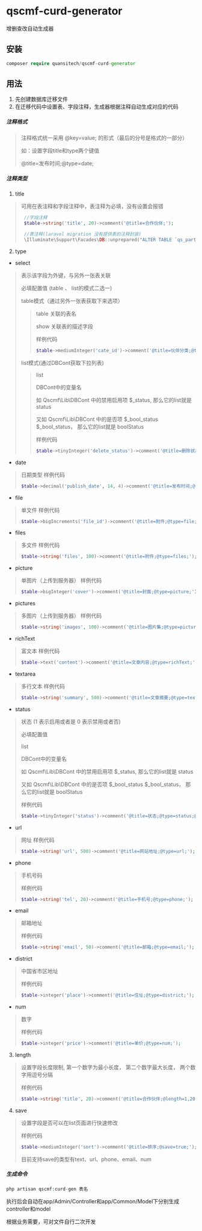 # qscmf-curd-generator
增删查改自动生成器

## 安装

```php
composer require quansitech/qscmf-curd-generator
```

## 用法
1. 先创建数据库迁移文件
2. 在迁移代码中设置表、字段注释，生成器根据注释自动生成对应的代码

##### 注释格式
> 注释格式统一采用 @key=value; 的形式（最后的分号是格式的一部分）
>
> 如：设置字段title和type两个键值
>
> @title=发布时间;@type=date;

##### 注释类型

1. title
> 可用在表注释和字段注释中，表注释为必填，没有设置会报错
>
> ```php
>  //字段注释
>  $table->string('title', 20)->comment('@title=合作伙伴;');
> 
>  //表注释(laravel migration 没有提供表的注释封装)
>  \Illuminate\Support\Facades\DB::unprepared("ALTER TABLE `qs_partner` COMMENT = '@title=合作伙伴;'");
> ```

2. type

+ select 
> 表示该字段为外键，与另外一张表关联
> 
> 必填配置值 (table 、 list的模式二选一)
>
>  table模式（通过另外一张表获取下来选项）
>
>> table 关联的表名
>> 
>> show 关联表的描述字段
>>
>> 样例代码
>>```php
>> $table->mediumInteger('cate_id')->comment('@title=伙伴分类;@type=select;@table=qs_partner_cate;@show=title;');
>>```
>
> list模式(通过DBCont获取下拉列表)
>
>> list 
>> 
>> DBCont中的变量名
>>
>> 如 Qscmf\Lib\DBCont 中的禁用启用项 $_status, 那么它的list就是 status
>>
>> 又如 Qscmf\Lib\DBCont 中的是否项 $_bool_status $_bool_status， 那么它的list就是 boolStatus
>>
>> 样例代码
>>```php
>> $table->tinyInteger('delete_status')->comment('@title=删除状态;@type=select;@list=boolStatus; 1 启用 0 禁用');
>>```

+ date 
> 日期类型 
> 样例代码
>```php
> $table->decimal('publish_date', 14, 4)->comment('@title=发布时间;@type=date;');
>```

+ file
> 单文件
> 样例代码
>```php
> $table->bigIncrements('file_id')->comment('@title=附件;@type=file;');
>```

+ files
> 多文件
> 样例代码
>```php
> $table->string('files', 100)->comment('@title=附件;@type=files;');
>```

+ picture
> 单图片（上传到服务器）
> 样例代码
>```php
> $table->bigInteger('cover')->comment('@title=封面;@type=picture;');
>```

+ pictures
> 多图片（上传到服务器）
> 样例代码
>```php
> $table->string('images', 100)->comment('@title=图片集;@type=pictures;');
>```

+ richText
> 富文本
> 样例代码
>```php
> $table->text('content')->comment('@title=文章内容;@type=richText;');
>```

+ textarea
> 多行文本
> 样例代码
>```php
> $table->string('summary', 500)->comment('@title=文章摘要;@type=textarea;');
>```

+ status
> 状态 (1 表示启用或者是  0 表示禁用或者否)
> 
> 必填配置值
>
> list 
>
> DBCont中的变量名
>
> 如 Qscmf\Lib\DBCont 中的禁用启用项 $_status, 那么它的list就是 status
>
> 又如 Qscmf\Lib\DBCont 中的是否项 $_bool_status $_bool_status， 那么它的list就是 boolStatus
>
> 样例代码
>```php
> $table->tinyInteger('status')->comment('@title=状态;@type=status;@list=status; 1 启用 0 禁用');
>```

+ url
> 网址
> 样例代码
>```php
> $table->string('url', 500)->comment('@title=网站地址;@type=url;');
>```

+ phone
> 手机号码
>
> 样例代码
>```php
> $table->string('tel', 20)->comment('@title=手机号;@type=phone;');
>```

+ email
> 邮箱地址
>
> 样例代码
>```php
> $table->string('email', 50)->comment('@title=邮箱;@type=email;');
>```

+ district
> 中国省市区地址
>
> 样例代码
>```php
> $table->integer('place')->comment('@title=住址;@type=district;');
>```

+ num
> 数字
>
> 样例代码
>```php
> $table->integer('price')->comment('@title=单价;@type=num;');
>```

3. length
> 设置字段长度限制, 第一个数字为最小长度， 第二个数字最大长度， 两个数字用逗号分隔
>
> 样例代码
>```php
> $table->string('title', 20)->comment('@title=合作伙伴;@length=1,20;');
>```

4. save
> 设置字段是否可以在list页面进行快速修改
>
> 样例代码
>```php
>$table->mediumInteger('sort')->comment('@title=排序;@save=true;');
>```
>目前支持save的类型有text、url、phone、email、num

##### 生成命令
```php
php artisan qscmf:curd-gen 表名
```

执行后会自动在app/Admin/Controller和app/Common/Model下分别生成controller和model

根据业务需要，可对文件自行二次开发

